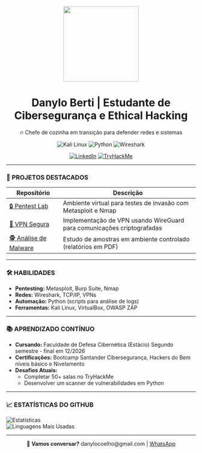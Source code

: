 <div align="center">
  <img src="https://media.giphy.com/media/077i6AULCXc0FKTj9s/giphy.gif?cid=790b76115ymw36pbpkqkk19mo3aid08r4mquihj46fqb1vzj&ep=v1_gifs_search&rid=giphy.gif&ct=g" width="200">  
  <h1>Danylo Berti | Estudante de Cibersegurança e Ethical Hacking</h1>
  <p>🔥 Chefe de cozinha em transição para defender redes e sistemas</p>

  ![Kali Linux](https://img.shields.io/badge/Kali_Linux-557C94?logo=kali-linux&logoColor=white)
  ![Python](https://img.shields.io/badge/Python-3776AB?logo=python&logoColor=white)
  ![Wireshark](https://img.shields.io/badge/Wireshark-1679A9?logo=wireshark&logoColor=white)

  [![LinkedIn](https://img.shields.io/badge/LinkedIn-0077B5?logo=linkedin)](https://www.linkedin.com/in/seu-linkedin)
  [![TryHackMe](https://img.shields.io/badge/TryHackMe-212C42?logo=tryhackme)](https://tryhackme.com/p/seu-perfil)
</div>

---

### **📌 PROJETOS DESTACADOS**  
| Repositório | Descrição |  
|-------------|-----------|  
| [🔒 Pentest Lab](https://github.com/DanyBC/Pentest-Metasploitable-vsftpd) | Ambiente virtual para testes de invasão com Metasploit e Nmap |  
| [📡 VPN Segura](https://github.com/DanyBC/VPN-WireGuard) | Implementação de VPN usando WireGuard para comunicações criptografadas |  
| [🕵️ Análise de Malware](https://github.com/DanyBC/Malware-Analysis) | Estudo de amostras em ambiente controlado (relatórios em PDF) |  

---

### **🛠 HABILIDADES**  
- **Pentesting:** Metasploit, Burp Suite, Nmap  
- **Redes:** Wireshark, TCP/IP, VPNs  
- **Automação:** Python (scripts para análise de logs)  
- **Ferramentas:** Kali Linux, VirtualBox, OWASP ZAP  

---

### **📚 APRENDIZADO CONTÍNUO**  
- **Cursando:** Faculdade de Defesa Cibernética (Estácio) Segundo semestre - final em 12/2026
- **Certificações:** Bootcamp Santander Cibersegurança, Hackers do Bem níveis básico e Nivelamento 
- **Desafios Atuais:**  
  - Completar 50+ salas no TryHackMe  
  - Desenvolver um scanner de vulnerabilidades em Python  

---

### **📈 ESTATÍSTICAS DO GITHUB**  
![Estatísticas](https://github-readme-stats.vercel.app/api?username=DanyBC&show_icons=true&theme=dark)  
![Linguagens Mais Usadas](https://github-readme-stats.vercel.app/api/top-langs/?username=DanyBC&layout=compact&theme=dark)  

---

<div align="center">
  <p>💌 <strong>Vamos conversar?</strong> danylocoelho@gmail.com | <a href="https://wa.me/5511968372350">WhatsApp</a></p>
</div>
